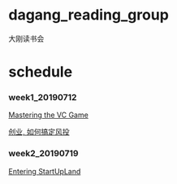 # dagang_reading_group
大刚读书会

# schedule
### week1_20190712 

[Mastering the VC Game](MasteringtheVCGame_compressed.pdf)

[创业, 如何搞定风投](创业，如何搞定风投.pdf) 


### week2_20190719 

[Entering StartUpLand](Entering_StartUpLand.pdf)
